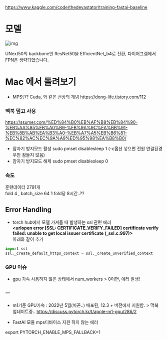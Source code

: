 https://www.kaggle.com/code/thedevastator/training-fastai-baseline

# 모델

![img](https://user-images.githubusercontent.com/30853787/186518724-9df184f7-9d14-4d1f-9653-0b02bd25069f.jpg)

UNext50의 backbone인 ResNet50을 EfficientNet_b4로 전환, 다이어그램에서 FPN은 생략되었습니다.

# Mac 에서 돌려보기
* MPS란? Cuda, 와 같은 선상의 개념 https://dong-life.tistory.com/112
### 맥북 덮고 사용
https://ssumer.com/%ED%84%B0%EB%AF%B8%EB%84%90-%EB%AA%85%EB%A0%B9-%EB%9A%9C%EA%BB%91-%EB%8B%AB%EA%B3%A0-%EB%A7%A5%EB%B6%81-%EC%82%AC%EC%9A%A9%ED%95%98%EA%B8%B0/
* 잠자기 방지모드 활성  sudo pmset  disablesleep 1 (-c옵션 넣으면 전원 연결된경우만 잠들지 않음)
* 잠자기 방지모드 해제 sudo pmset disablesleep 0
### 속도

훈련데이터 2791개  
fold 4 , batch_size 64
1 fold당 8시간..??
## Error Handling


* torch hub에서 모델 가져올 때 발생하는 ssl 관련 에러  
**<urlopen error [SSL: CERTIFICATE_VERIFY_FAILED] certificate verify failed: unable to get local issuer certificate (_ssl.c:997)>**  
아래와 같이 추가
```python
import ssl
ssl._create_default_https_context = ssl._create_unverified_context
```

### GPU 이슈
* gpu 가속 사용하지 않은 상태에서 num_workers > 0이면, 에러 발생!

### ㅡ
* m1기준 GPU가속 : 2022년 5월(따끈..) 배포된, 12.3 + 버전에서 지원함. > 맥북 업데이트중..
https://discuss.pytorch.kr/t/apple-m1-gpu/286/2

* FastAI 모듈 mps디바이스 지원 하지 않는 에러

export PYTORCH_ENABLE_MPS_FALLBACK=1

